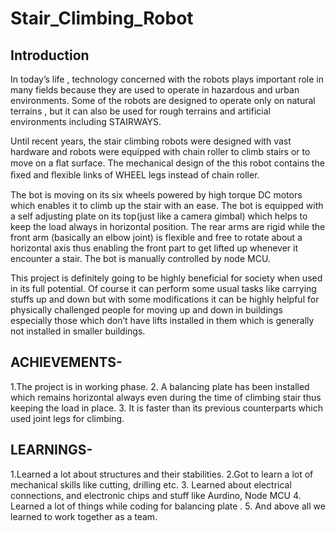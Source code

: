 # Stair_Climbing_Robot

## Introduction
In today’s life , technology concerned with the robots plays important role in many fields because they are used to operate in hazardous and urban environments. Some of the robots are designed to operate only on natural terrains , but it can also be used for rough terrains and artificial environments including STAIRWAYS. 

Until recent years, the stair climbing robots were designed with vast hardware and robots were equipped with chain roller to climb stairs or to move on a ﬂat surface. The mechanical design of the this robot contains the ﬁxed and ﬂexible links of WHEEL legs instead of chain roller.

The bot is moving on its six wheels powered by high torque DC motors which enables it to climb up the stair with an ease. The bot is equipped with a self adjusting plate on its top(just like a camera gimbal) which helps to keep the load always in horizontal position. 
The rear arms are rigid while the front arm (basically an elbow joint) is flexible and free to rotate about a horizontal axis thus enabling the front part to get lifted up whenever it encounter a stair. The bot is manually controlled by node MCU.

This project is definitely going to be highly beneficial for society when used in its full potential. Of course it can perform some usual tasks like carrying stuffs up and down but with some modifications it can be highly helpful for physically challenged people for moving up and down in buildings especially those which don’t have lifts installed in them which is generally not installed in smaller buildings.


## ACHIEVEMENTS-

1.The project is in working phase.
2. A balancing plate has been installed which remains horizontal always even during the time of climbing stair thus         keeping the load in place.
3. It is faster than its previous counterparts which used joint legs for climbing.

## LEARNINGS- 

1.Learned a lot about structures and their stabilities.
2.Got to learn a lot of mechanical skills like cutting, drilling etc. 
3. Learned about electrical connections, and electronic chips and stuff like Aurdino, Node MCU 
4. Learned a lot of things while coding for balancing plate .
5. And above all we learned to work together as a team.
